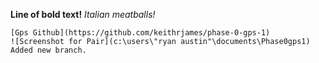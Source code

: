 **Line of bold text!**
*Italian meatballs!*
``` 2+2
[Gps Github](https://github.com/keithrjames/phase-0-gps-1)
![Screenshot for Pair](c:\users\"ryan austin"\documents\Phase0gps1)
Added new branch.